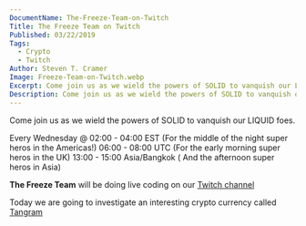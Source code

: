 ```yaml
---
DocumentName: The-Freeze-Team-on-Twitch
Title: The Freeze Team on Twitch
Published: 03/22/2019
Tags: 
  - Crypto 
  - Twitch 
Author: Steven T. Cramer
Image: Freeze-Team-on-Twitch.webp
Excerpt: Come join us as we wield the powers of SOLID to vanquish our LIQUID foes.
Description: Come join us as we wield the powers of SOLID to vanquish our LIQUID foes.
---
```


Come join us as we wield the powers of SOLID to vanquish our LIQUID foes.

Every Wednesday @
    02:00 - 04:00 EST (For the middle of the night super heros in the Americas!)
    06:00 - 08:00 UTC (For the early morning super heros in the UK)
    13:00 - 15:00 Asia/Bangkok ( And the afternoon super heros in Asia)

**The Freeze Team** will be doing live coding on our [Twitch channel](https://www.twitch.tv/thefreezeteam)

Today we are going to investigate an interesting crypto currency called [Tangram](https://tangrams.io/)
